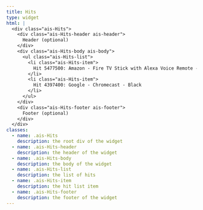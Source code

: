 ```yaml
---
title: Hits
type: widget
html: |
  <div class="ais-Hits">
    <div class="ais-Hits-header ais-header">
      Header (optional)
    </div>
    <div class="ais-Hits-body ais-body">
      <ul class="ais-Hits-list">
        <li class="ais-Hits-item">
          Hit 5477500: Amazon - Fire TV Stick with Alexa Voice Remote - Black
        </li>
        <li class="ais-Hits-item">
          Hit 4397400: Google - Chromecast - Black
        </li>
      </ul>
    </div>
    <div class="ais-Hits-footer ais-footer">
      Footer (optional)
    </div>
  </div>
classes:
  - name: .ais-Hits
    description: the root div of the widget
  - name: .ais-Hits-header
    description: the header of the widget
  - name: .ais-Hits-body
    description: the body of the widget
  - name: .ais-Hits-list
    description: the list of hits
  - name: .ais-Hits-item
    description: the hit list item
  - name: .ais-Hits-footer
    description: the footer of the widget
---
```

